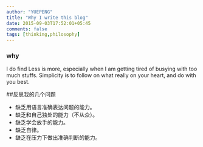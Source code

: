 ```yaml
---
author: "YUEPENG"
title: "Why I write this blog"
date: 2015-09-03T17:52:01+05:45
comments: false
tags: [thinking,philosophy]
---
```


### why

I do find Less is more, especially when I am getting tired of busying with too much stuffs.
Simplicity is to follow on what really on your heart, and do with you best.

##反思我的几个问题
* 缺乏用语言准确表达问题的能力。
* 缺乏和自己独处的能力（不从众）。
* 缺乏学会放手的能力。
* 缺乏自律。
* 缺乏在压力下做出准确判断的能力。
